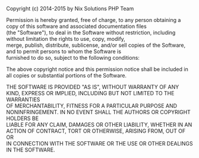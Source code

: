 Copyright (c) 2014-2015 by Nix Solutions PHP Team  

Permission is hereby granted, free of charge, to any person obtaining a copy of this software and associated documentation files  
(the "Software"), to deal in the Software without restriction, including without limitation the rights to use, copy, modify,  
merge, publish, distribute, sublicense, and/or sell copies of the Software, and to permit persons to whom the Software is  
furnished to do so, subject to the following conditions:  

The above copyright notice and this permission notice shall be included in all copies or substantial portions of the Software.  

THE SOFTWARE IS PROVIDED "AS IS", WITHOUT WARRANTY OF ANY KIND, EXPRESS OR IMPLIED, INCLUDING BUT NOT LIMITED TO THE WARRANTIES  
OF MERCHANTABILITY, FITNESS FOR A PARTICULAR PURPOSE AND NONINFRINGEMENT. IN NO EVENT SHALL THE AUTHORS OR COPYRIGHT HOLDERS BE  
LIABLE FOR ANY CLAIM, DAMAGES OR OTHER LIABILITY, WHETHER IN AN ACTION OF CONTRACT, TORT OR OTHERWISE, ARISING FROM, OUT OF OR  
IN CONNECTION WITH THE SOFTWARE OR THE USE OR OTHER DEALINGS IN THE SOFTWARE.  

